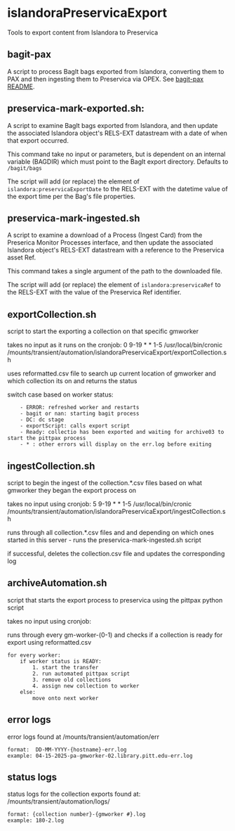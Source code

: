 # islandoraPreservicaExport
Tools to export content from Islandora to Preservica

## bagit-pax
A script to process BagIt bags exported from Islandora, converting them to PAX and then ingesting them to Preservica via OPEX.  See [bagit-pax README](bagit-pax/README.md).

## preservica-mark-exported.sh:
A script to examine BagIt bags exported from Islandora, and then update the associated Islandora object's RELS-EXT datastream with a date of when that export occurred.

This command take no input or parameters, but is dependent on an internal variable (BAGDIR) which must point to the BagIt export directory.  Defaults to `/bagit/bags`

The script will add (or replace) the element of `islandora:preservicaExportDate` to the RELS-EXT with the datetime value of the export time per the Bag's file properties.

## preservica-mark-ingested.sh
A script to examine a download of a Process (Ingest Card) from the Preserica Monitor Processes interface, and then update the associated Islandora object's RELS-EXT datastream with a reference to the Preservica asset Ref.

This command takes a single argument of the path to the downloaded file.

The script will add (or replace) the element of `islandora:preservicaRef` to the RELS-EXT with the value of the Preservica Ref identifier.


## exportCollection.sh 
script to start the exporting a collection on that specific gmworker

takes no input as it runs on the cronjob:
    0 9-19 * * 1-5 /usr/local/bin/cronic /mounts/transient/automation/islandoraPreservicaExport/exportCollection.sh

uses reformatted.csv file to search up current location of gmworker and which collection its on and returns the status

switch case based on worker status:

        - ERROR: refreshed worker and restarts
        - bagit or nan: starting bagit process
        - DC: dc stage
        - exportScript: calls export script
        - Ready: collectio has been exported and waiting for archive03 to start the pittpax process
        - * : other errors will display on the err.log before exiting


## ingestCollection.sh
script to begin the ingest of the collection.*.csv files based on what gmworker they began the export process on 

takes no input using cronjob:
    5 9-19 * * 1-5 /usr/local/bin/cronic /mounts/transient/automation/islandoraPreservicaExport/ingestCollection.sh

runs through all collection.*.csv files and and depending on which ones started in this server - runs the preservica-mark-ingested.sh script

if successful, deletes the collection.csv file and updates the corresponding log

## archiveAutomation.sh
script that starts the export process to preservica using the pittpax python script

takes no input using cronjob:
    

runs through every gm-worker-(0-1) and checks if a collection is ready for export using reformatted.csv

    for every worker:
        if worker status is READY:
            1. start the transfer
            2. run automated pittpax script
            3. remove old collections
            4. assign new collection to worker
        else:
            move onto next worker

## error logs
error logs found at /mounts/transient/automation/err

    format:  DD-MM-YYYY-{hostname}-err.log
    example: 04-15-2025-pa-gmworker-02.library.pitt.edu-err.log

## status logs
status logs for the collection exports found at: /mounts/transient/automation/logs/

    format: {collection number}-{gmworker #}.log
    example: 180-2.log
